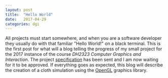 ```yaml
---
layout: post
title:  "Hello World"
date:   2017-04-29
categories: dgi
---
```


All projects must start somewhere, and when you are a software developer they usually do with that familiar "Hello World!" on a black terminal.
This is the first post for what will a blog telling the progress of my small project for the 2017 instance of the course _DH2323 Computer Graphics and Interaction_. The project [specification]({{site.docs}}/dh2323-project-specs.pdf) has been sent and I am now waiting for it to be approved. If everything goes as expected, this blog will describe the creation of a cloth simulation using the [OpenGL](https://www.opengl.org/) graphics library.
